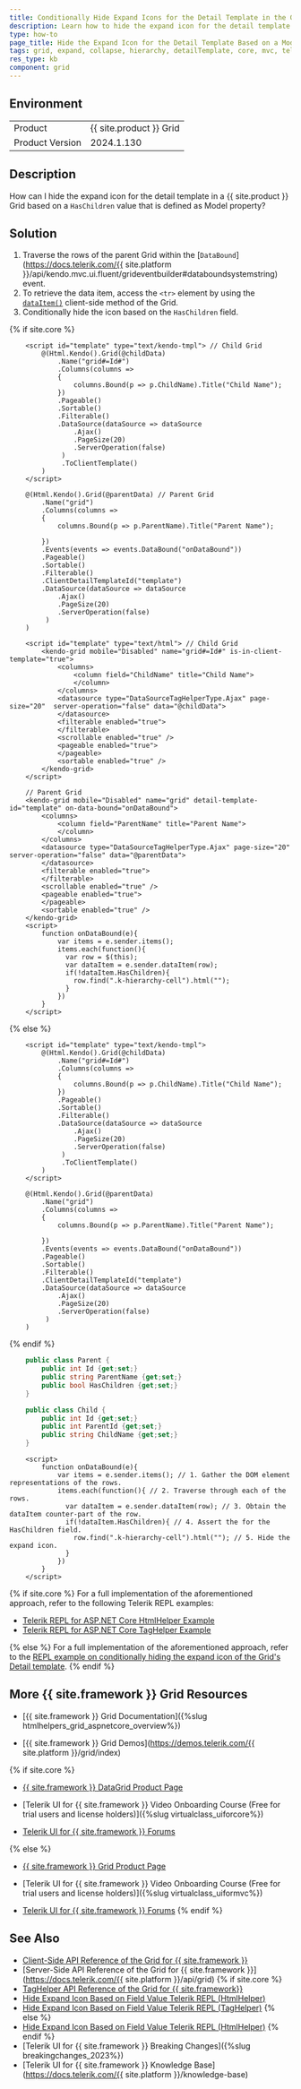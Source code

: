 ```yaml
---
title: Conditionally Hide Expand Icons for the Detail Template in the Grid
description: Learn how to hide the expand icon for the detail template in a {{ site.product }} Grid based on a Model value.
type: how-to
page_title: Hide the Expand Icon for the Detail Template Based on a Model Value - {{ site.product }} Data Grid
tags: grid, expand, collapse, hierarchy, detailTemplate, core, mvc, telerik, hierarchy, icon
res_type: kb
component: grid
---
```


## Environment

<table>
 <tr>
  <td>Product</td>
  <td>{{ site.product }} Grid</td> 
 </tr>
 <tr>
  <td>Product Version</td>
  <td>2024.1.130</td>
 </tr>
</table>

## Description

How can I hide the expand icon for the detail template in a {{ site.product }} Grid based on a `HasChildren` value that is defined as Model property?

## Solution

1. Traverse the rows of the parent Grid within the [`DataBound`](https://docs.telerik.com/{{ site.platform }}/api/kendo.mvc.ui.fluent/grideventbuilder#databoundsystemstring) event.
1. To retrieve the data item, access the `<tr>` element by using the [`dataItem()`](https://docs.telerik.com/kendo-ui/api/javascript/ui/grid/methods/dataitem) client-side method of the Grid.
1. Conditionally hide the icon based on the `HasChildren` field.


{% if site.core %}
```HtmlHelper
    <script id="template" type="text/kendo-tmpl"> // Child Grid
        @(Html.Kendo().Grid(@childData)
            .Name("grid#=Id#")
            .Columns(columns =>
            {
                columns.Bound(p => p.ChildName).Title("Child Name");
            })
            .Pageable()
            .Sortable()
            .Filterable()    
            .DataSource(dataSource => dataSource        
                .Ajax()
                .PageSize(20)
                .ServerOperation(false)        
             )
             .ToClientTemplate()
        )
    </script>

    @(Html.Kendo().Grid(@parentData) // Parent Grid
        .Name("grid")
        .Columns(columns =>
        {
            columns.Bound(p => p.ParentName).Title("Parent Name");

        })
        .Events(events => events.DataBound("onDataBound"))
        .Pageable()
        .Sortable()
        .Filterable()    
        .ClientDetailTemplateId("template")
        .DataSource(dataSource => dataSource        
            .Ajax()
            .PageSize(20)
            .ServerOperation(false)        
         )
    )
```
```TagHelper
    <script id="template" type="text/html"> // Child Grid
        <kendo-grid mobile="Disabled" name="grid#=Id#" is-in-client-template="true">
            <columns>
                <column field="ChildName" title="Child Name">
                </column>
            </columns>
            <datasource type="DataSourceTagHelperType.Ajax" page-size="20"  server-operation="false" data="@childData">
            </datasource>
            <filterable enabled="true">
            </filterable>
            <scrollable enabled="true" />
            <pageable enabled="true">
            </pageable>
            <sortable enabled="true" />
        </kendo-grid>
    </script>

    // Parent Grid
    <kendo-grid mobile="Disabled" name="grid" detail-template-id="template" on-data-bound="onDataBound">
        <columns>
            <column field="ParentName" title="Parent Name">
            </column>
        </columns>
        <datasource type="DataSourceTagHelperType.Ajax" page-size="20"  server-operation="false" data="@parentData">
        </datasource>
        <filterable enabled="true">
        </filterable>
        <scrollable enabled="true" />
        <pageable enabled="true">
        </pageable>
        <sortable enabled="true" />
    </kendo-grid>
    <script>
        function onDataBound(e){
            var items = e.sender.items();
            items.each(function(){
              var row = $(this);
              var dataItem = e.sender.dataItem(row);
              if(!dataItem.HasChildren){
                row.find(".k-hierarchy-cell").html("");
              }
            })
        }
    </script>    
```
{% else %}
```Razor Index.cshtml
    <script id="template" type="text/kendo-tmpl">
        @(Html.Kendo().Grid(@childData)
            .Name("grid#=Id#")
            .Columns(columns =>
            {
                columns.Bound(p => p.ChildName).Title("Child Name");
            })
            .Pageable()
            .Sortable()
            .Filterable()    
            .DataSource(dataSource => dataSource        
                .Ajax()
                .PageSize(20)
                .ServerOperation(false)        
             )
             .ToClientTemplate()
        )
    </script>

    @(Html.Kendo().Grid(@parentData)
        .Name("grid")
        .Columns(columns =>
        {
            columns.Bound(p => p.ParentName).Title("Parent Name");

        })
        .Events(events => events.DataBound("onDataBound"))
        .Pageable()
        .Sortable()
        .Filterable()    
        .ClientDetailTemplateId("template")
        .DataSource(dataSource => dataSource        
            .Ajax()
            .PageSize(20)
            .ServerOperation(false)        
         )
    )
```
{% endif %}

```C# Parent.cs
    public class Parent {
        public int Id {get;set;}
        public string ParentName {get;set;}
        public bool HasChildren {get;set;}
    }
```
```C# Child.cs
    public class Child {
        public int Id {get;set;}
        public int ParentId {get;set;}
        public string ChildName {get;set;}
    }
```
```JS script.js
    <script>
        function onDataBound(e){
            var items = e.sender.items(); // 1. Gather the DOM element representations of the rows.
            items.each(function(){ // 2. Traverse through each of the rows.
              var dataItem = e.sender.dataItem(row); // 3. Obtain the dataItem counter-part of the row.
              if(!dataItem.HasChildren){ // 4. Assert the for the HasChildren field.
                row.find(".k-hierarchy-cell").html(""); // 5. Hide the expand icon.
              }
            })
        }
    </script> 
```

{% if site.core %}
For a full implementation of the aforementioned approach, refer to the following Telerik REPL examples:

* [Telerik REPL for ASP.NET Core HtmlHelper Example](https://netcorerepl.telerik.com/woORlIlT18ecGZdO25)
* [Telerik REPL for ASP.NET Core TagHelper Example](https://netcorerepl.telerik.com/cIuHPyvf23equNJZ11)

{% else %}
For a full implementation of the aforementioned approach, refer to the [REPL example on conditionally hiding the expand icon of the Grid's Detail template](https://netcorerepl.telerik.com/woORlIlT18ecGZdO25).
{% endif %}

## More {{ site.framework }} Grid Resources

* [{{ site.framework }} Grid Documentation]({%slug htmlhelpers_grid_aspnetcore_overview%})

* [{{ site.framework }} Grid Demos](https://demos.telerik.com/{{ site.platform }}/grid/index)

{% if site.core %}
* [{{ site.framework }} DataGrid Product Page](https://www.telerik.com/aspnet-core-ui/grid)

* [Telerik UI for {{ site.framework }} Video Onboarding Course (Free for trial users and license holders)]({%slug virtualclass_uiforcore%})

* [Telerik UI for {{ site.framework }} Forums](https://www.telerik.com/forums/aspnet-core-ui)

{% else %}
* [{{ site.framework }} Grid Product Page](https://www.telerik.com/aspnet-mvc/grid)

* [Telerik UI for {{ site.framework }} Video Onboarding Course (Free for trial users and license holders)]({%slug virtualclass_uiformvc%})

* [Telerik UI for {{ site.framework }} Forums](https://www.telerik.com/forums/aspnet-mvc)
{% endif %}
## See Also
* [Client-Side API Reference of the Grid for {{ site.framework }}](https://docs.telerik.com/kendo-ui/api/javascript/ui/grid)
* [Server-Side API Reference of the Grid for {{ site.framework }}](https://docs.telerik.com/{{ site.platform }}/api/grid)
{% if site.core %}
* [TagHelper API Reference of the Grid for {{ site.framework}}](https://docs.telerik.com/aspnet-core/api/taghelpers/grid)
* [Hide Expand Icon Based on Field Value Telerik REPL (HtmlHelper)](https://netcorerepl.telerik.com/woORlIlT18ecGZdO25)
* [Hide Expand Icon Based on Field Value Telerik REPL (TagHelper)](https://netcorerepl.telerik.com/cIuHPyvf23equNJZ11)
{% else %}
* [Hide Expand Icon Based on Field Value Telerik REPL (HtmlHelper)](https://netcorerepl.telerik.com/woORlIlT18ecGZdO25)
{% endif %}
* [Telerik UI for {{ site.framework }} Breaking Changes]({%slug breakingchanges_2023%})
* [Telerik UI for {{ site.framework }} Knowledge Base](https://docs.telerik.com/{{ site.platform }}/knowledge-base)